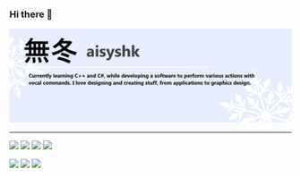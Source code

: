 ### Hi there 👋

![export](https://github.com/aisyshk/aisyshk/blob/main/export.png)

<hr>

![](https://img.shields.io/badge/Visual_Studio-5C2D91?style=for-the-badge&logo=visual%20studio&logoColor=white)
![](https://img.shields.io/badge/C%2B%2B-00599C?style=for-the-badge&logo=c%2B%2B&logoColor=white)
![](https://img.shields.io/badge/C%23-239120?style=for-the-badge&logo=c-sharp&logoColor=white)
![](https://img.shields.io/badge/.NET-512BD4?style=for-the-badge&logo=dotnet&logoColor=white)

![](https://img.shields.io/badge/Nginx-009639?style=for-the-badge&logo=nginx&logoColor=white)
![](https://img.shields.io/badge/NuGet-004880?style=for-the-badge&logo=nuget&logoColor=white)
![](https://img.shields.io/badge/CMake-064F8C?style=for-the-badge&logo=cmake&logoColor=white)

